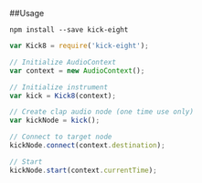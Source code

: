 ##Usage

`npm install --save kick-eight`

```javascript
var Kick8 = require('kick-eight');

// Initialize AudioContext
var context = new AudioContext();

// Initialize instrument
var kick = Kick8(context);

// Create clap audio node (one time use only)
var kickNode = kick();

// Connect to target node
kickNode.connect(context.destination);

// Start
kickNode.start(context.currentTime);
```
